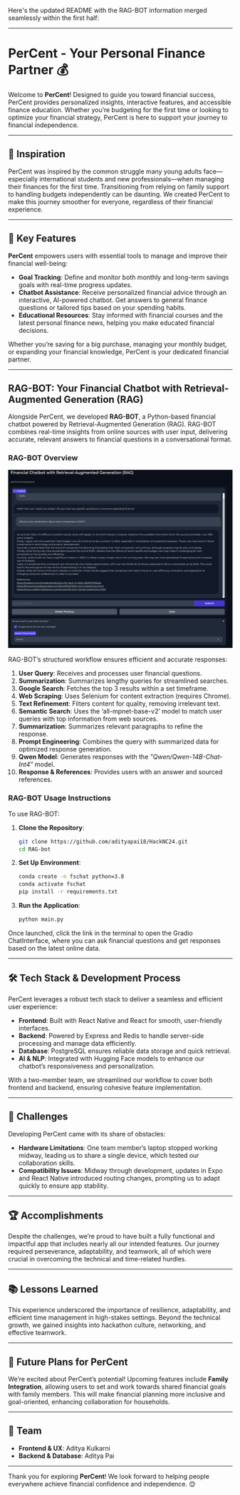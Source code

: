 Here's the updated README with the RAG-BOT information merged seamlessly within the first half:

---

# PerCent - Your Personal Finance Partner 💰

Welcome to **PerCent**! Designed to guide you toward financial success, PerCent provides personalized insights, interactive features, and accessible finance education. Whether you’re budgeting for the first time or looking to optimize your financial strategy, PerCent is here to support your journey to financial independence.

---

## 🌟 Inspiration
PerCent was inspired by the common struggle many young adults face—especially international students and new professionals—when managing their finances for the first time. Transitioning from relying on family support to handling budgets independently can be daunting. We created PerCent to make this journey smoother for everyone, regardless of their financial experience.

---

## 🚀 Key Features
**PerCent** empowers users with essential tools to manage and improve their financial well-being:
- **Goal Tracking**: Define and monitor both monthly and long-term savings goals with real-time progress updates.
- **Chatbot Assistance**: Receive personalized financial advice through an interactive, AI-powered chatbot. Get answers to general finance questions or tailored tips based on your spending habits.
- **Educational Resources**: Stay informed with financial courses and the latest personal finance news, helping you make educated financial decisions.

Whether you’re saving for a big purchase, managing your monthly budget, or expanding your financial knowledge, PerCent is your dedicated financial partner.

---

## RAG-BOT: Your Financial Chatbot with Retrieval-Augmented Generation (RAG)

Alongside PerCent, we developed **RAG-BOT**, a Python-based financial chatbot powered by Retrieval-Augmented Generation (RAG). RAG-BOT combines real-time insights from online sources with user input, delivering accurate, relevant answers to financial questions in a conversational format.

### RAG-BOT Overview
![ScreenShot](./RAG-bot/photos/app.png)

RAG-BOT’s structured workflow ensures efficient and accurate responses:
1. **User Query**: Receives and processes user financial questions.
2. **Summarization**: Summarizes lengthy queries for streamlined searches.
3. **Google Search**: Fetches the top 3 results within a set timeframe.
4. **Web Scraping**: Uses Selenium for content extraction (requires Chrome).
5. **Text Refinement**: Filters content for quality, removing irrelevant text.
6. **Semantic Search**: Uses the ‘all-mpnet-base-v2’ model to match user queries with top information from web sources.
7. **Summarization**: Summarizes relevant paragraphs to refine the response.
8. **Prompt Engineering**: Combines the query with summarized data for optimized response generation.
9. **Qwen Model**: Generates responses with the *"Qwen/Qwen-14B-Chat-Int4"* model.
10. **Response & References**: Provides users with an answer and sourced references.

### RAG-BOT Usage Instructions

To use RAG-BOT:
1. **Clone the Repository**:
    ```bash
    git clone https://github.com/adityapai18/HackNC24.git
    cd RAG-bot
    ```
2. **Set Up Environment**:
    ```bash
    conda create -n fschat python=3.8
    conda activate fschat
    pip install -r requirements.txt
    ```
3. **Run the Application**:
    ```bash
    python main.py
    ```

Once launched, click the link in the terminal to open the Gradio ChatInterface, where you can ask financial questions and get responses based on the latest online data.

---

## 🛠️ Tech Stack & Development Process
PerCent leverages a robust tech stack to deliver a seamless and efficient user experience:
- **Frontend**: Built with React Native and React for smooth, user-friendly interfaces.
- **Backend**: Powered by Express and Redis to handle server-side processing and manage data efficiently.
- **Database**: PostgreSQL ensures reliable data storage and quick retrieval.
- **AI & NLP**: Integrated with Hugging Face models to enhance our chatbot’s responsiveness and personalization.

With a two-member team, we streamlined our workflow to cover both frontend and backend, ensuring cohesive feature implementation.

---

## 💪 Challenges
Developing PerCent came with its share of obstacles:
- **Hardware Limitations**: One team member’s laptop stopped working midway, leading us to share a single device, which tested our collaboration skills.
- **Compatibility Issues**: Midway through development, updates in Expo and React Native introduced routing changes, prompting us to adapt quickly to ensure app stability.

---

## 🏆 Accomplishments
Despite the challenges, we’re proud to have built a fully functional and impactful app that includes nearly all our intended features. Our journey required perseverance, adaptability, and teamwork, all of which were crucial in overcoming the technical and time-related hurdles.

---

## 📚 Lessons Learned
This experience underscored the importance of resilience, adaptability, and efficient time management in high-stakes settings. Beyond the technical growth, we gained insights into hackathon culture, networking, and effective teamwork.

---

## 🔮 Future Plans for PerCent
We’re excited about PerCent’s potential! Upcoming features include **Family Integration**, allowing users to set and work towards shared financial goals with family members. This will make financial planning more inclusive and goal-oriented, enhancing collaboration for households.

---

## 👥 Team
- **Frontend & UX**: Aditya Kulkarni
- **Backend & Database**: Aditya Pai

---

Thank you for exploring **PerCent**! We look forward to helping people everywhere achieve financial confidence and independence. 😊